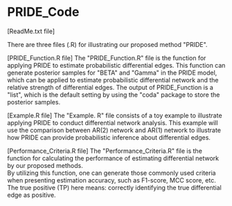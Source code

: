 # PRIDE_Code
[ReadMe.txt file]

There are three files (.R) for illustrating our proposed method "PRIDE".

[PRIDE_Function.R file]
The "PRIDE_Function.R" file is the function for applying PRIDE to estimate probabilistic differential edges. 
This function can generate posterior samples for "BETA" and "Gamma" in the PRIDE model, which can be applied to estimate probabilistic differential network
and the relative strength of differential edges. 
The output of PRIDE_Function is a "list", which is the default setting by using the "coda" package to store the posterior samples.

[Example.R file]
The "Example. R" file consists of a toy example to illustrate applying PRIDE to conduct differential network analysis. 
This example will use the comparison between AR(2) network and AR(1) network to illustrate how PRIDE can provide probabilistic inference about differential edges. 

[Performance_Criteria.R file]
The "Performance_Criteria.R" file is the function for calculating the performance of estimating differential network by our proposed methods.  
By utilizing this function, one can generate those commonly used criteria when presenting estimation accuracy, such as F1-score, MCC score, etc.
The true positive (TP) here means: correctly identifying the true differential edge as positive.
